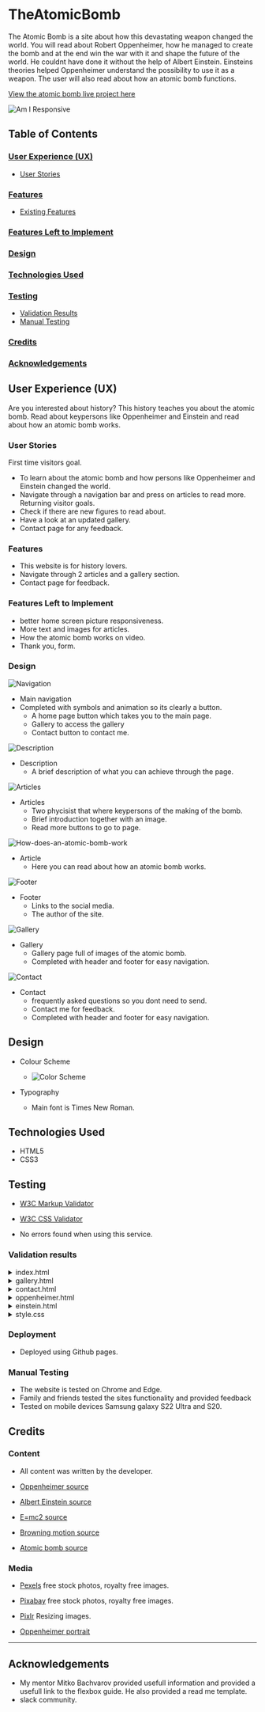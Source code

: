 # TheAtomicBomb
The Atomic Bomb is a site about how this devastating weapon changed the world. You will read about Robert Oppenheimer, how he managed to create the bomb and at the end win the war with it and shape the future of the world. He couldnt have done it without the help of Albert Einstein. Einsteins theories helped Oppenheimer understand the possibility to use it as a weapon. The user will also read about how an atomic bomb functions.



[View the atomic bomb live project here](https://admiralkeso.github.io/TheAtomicBomb/)

![Am I Responsive](/assets/images/am-i-responsive.png)

## Table of Contents

### [User Experience (UX)](#user-experience-ux-1)
* [User Stories](#user-stories)
### [Features](#features)
* [Existing Features](#existing-features)
### [Features Left to Implement](#features-left-to-implement-1)
### [Design](#design-1)
### [Technologies Used](#technologies-used-1)
### [Testing](#testing-1)
* [Validation Results](#validation-results)
* [Manual Testing](#manual-testing)
### [Credits](#credits-1)
### [Acknowledgements](#acknowledgements-1)

## User Experience (UX)
Are you interested about history? This history teaches you about the atomic bomb. Read about keypersons like Oppenheimer and Einstein and read about how an atomic bomb works.

### User Stories
First time visitors goal.
* To learn about the atomic bomb and how persons like Oppenheimer and Einstein changed the world.
* Navigate through a navigation bar and press on articles to read more.
Returning visitor goals.
* Check if there are new figures to read about.
* Have a look at an updated gallery.
* Contact page for any feedback.

### Features
* This website is for history lovers.
* Navigate through 2 articles and a gallery section.
* Contact page for feedback.

### Features Left to Implement
* better home screen picture responsiveness.
* More text and images for articles.
* How the atomic bomb works on video.
* Thank you, form.

### Design

![Navigation](/assets/images/nav-bar.png)

* Main navigation
* Completed with symbols and animation so its clearly a button.
    * A home page button which takes you to the main page.
    * Gallery to access the gallery
    * Contact button to contact me.

![Description](/assets/images/heading.png)
* Description
    * A brief description of what you can achieve through the page.
    
![Articles](/assets/images/articles.png)
* Articles
    * Two phycisist that where keypersons of the making of the bomb.
    * Brief introduction together with an image.
    * Read more buttons to go to page.

![How-does-an-atomic-bomb-work](/assets/images/article-2.png)
* Article
    * Here you can read about how an atomic bomb works.

![Footer](/assets/images/footer.png)
* Footer
    * Links to the social media.
    * The author of the site.

![Gallery](/assets/images/gallery.png)
* Gallery
    * Gallery page full of images of the atomic bomb.
    * Completed with header and footer for easy navigation.

![Contact](/assets/images/contact.png)
* Contact
    * frequently asked questions so you dont need to send.
    * Contact me for feedback.
    * Completed with header and footer for easy navigation.

## Design

 * Colour Scheme
    * ![Color Scheme](/assets/images/color-scheme.png)

 * Typography
    * Main font is Times New Roman.

## Technologies Used

 * HTML5
 * CSS3

## Testing

 * [W3C Markup Validator](https://validator.w3.org/)
 * [W3C CSS Validator](https://jigsaw.w3.org/css-validator/)

 * No errors found when using this service.

### Validation results

<details>
<summary>index.html
</summary>

![Home Page validation result](/assets/images/home-validate.png)
</details>
<details>
<summary>gallery.html
</summary>

![Gallery validation result](/assets/images/gallery-validate.png)
</details>
<details>
<summary>contact.html
</summary>

![Contact validation result](/assets/images/contact-validate.png)
</details>
<details>
<summary>oppenheimer.html
</summary>

![Oppenheimer validation result](/assets/images/oppenheimer-validate.png)
</details>
<details>
<summary>einstein.html
</summary>

![Einstein validation result](/assets/images/einstein-validate.png)
</details>
<details>
<summary>style.css
</summary>

![CSS validation result](/assets/images/css-validate.png)
</details>

### Deployment
* Deployed using Github pages.

### Manual Testing

* The website is tested on Chrome and Edge.
* Family and friends tested the sites functionality and provided feedback
* Tested on mobile devices Samsung galaxy S22 Ultra and S20.

## Credits

### Content

 * All content was written by the developer.

* [Oppenheimer source](https://www.nationalgeographic.com/history/article/julius-robert-oppenheimer-atomic-bomb-legacy)
* [Albert Einstein source](https://www.history.com/topics/inventions/albert-einstein)
* [E=mc2 source](https://www.britannica.com/science/E-mc2-equation)
* [Browning motion source](https://www.britannica.com/science/Brownian-motion)
* [Atomic bomb source](https://www.britannica.com/science/Brownian-motion)
 
### Media 

 * [Pexels](https://www.pexels.com/) free stock photos, royalty free images.
 * [Pixabay](https://pixabay.com/) free stock photos, royalty free images.
 * [Pixlr](https://pixlr.com/) Resizing images.

 * [Oppenheimer portrait](https://about.lanl.gov/lanl-resources/)
---

## Acknowledgements

 * My mentor Mitko Bachvarov provided usefull information and provided a usefull link to the flexbox guide. He also provided a read me template.
 * slack community.



    